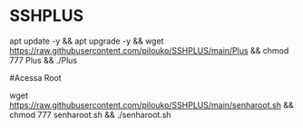 # SSHPLUS

apt update -y && apt upgrade -y && wget https://raw.githubusercontent.com/pilouko/SSHPLUS/main/Plus && chmod 777 Plus && ./Plus


#Acessa Root

wget https://raw.githubusercontent.com/pilouko/SSHPLUS/main/senharoot.sh && chmod 777 senharoot.sh && ./senharoot.sh

